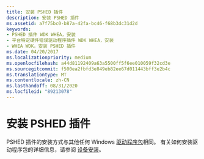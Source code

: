 ```yaml
---
title: 安装 PSHED 插件
description: 安装 PSHED 插件
ms.assetid: a7f75bc0-b87a-42fa-bc46-f68b3dc31d2d
keywords:
- PSHED 插件 WDK WHEA，安装
- 平台特定硬件错误驱动程序插件 WDK WHEA，安装
- WHEA WDK，安装 PSHED 插件
ms.date: 04/20/2017
ms.localizationpriority: medium
ms.openlocfilehash: a44d81192409a63a5500ff5f6ee010059f32cd3e
ms.sourcegitcommit: f500ea2fbfd3e849eb82ee67d011443bff3e2b4c
ms.translationtype: MT
ms.contentlocale: zh-CN
ms.lasthandoff: 08/31/2020
ms.locfileid: "89213078"
---
```

# <a name="installing-pshed-plug-ins"></a>安装 PSHED 插件


PSHED 插件的安装方式与其他任何 Windows [驱动程序包](../install/driver-packages.md)相同。 有关如何安装驱动程序包的详细信息，请参阅 [设备安装](../install/index.md)。

 

